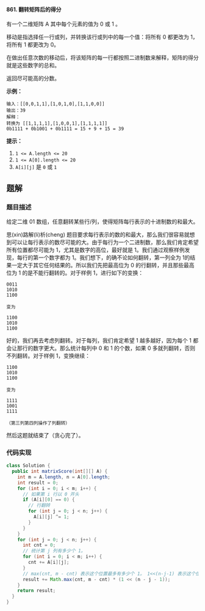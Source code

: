 #### 861. 翻转矩阵后的得分

有一个二维矩阵 A 其中每个元素的值为 0 或 1 。

移动是指选择任一行或列，并转换该行或列中的每一个值：将所有 0 都更改为 1，将所有 1 都更改为 0。

在做出任意次数的移动后，将该矩阵的每一行都按照二进制数来解释，矩阵的得分就是这些数字的总和。

返回尽可能高的分数。

**示例：**

```shell
输入：[[0,0,1,1],[1,0,1,0],[1,1,0,0]]
输出：39
解释：
转换为 [[1,1,1,1],[1,0,0,1],[1,1,1,1]]
0b1111 + 0b1001 + 0b1111 = 15 + 9 + 15 = 39
```

**提示：**

1. `1 <= A.length <= 20`
2. `1 <= A[0].length <= 20`
3. `A[i][j]` 是 `0` 或 `1`

## 题解

### 题目描述

给定二维 01 数组，任意翻转某些行/列，使得矩阵每行表示的十进制数的和最大。

思(xin)路解(li)析(cheng)
题目要求每行表示的数的和最大，那么我们很容易就想到可以让每行表示的数尽可能的大。由于每行为一个二进制数，那么我们肯定希望所有位置都尽可能为 1，尤其是数字的高位，最好就是 1。我们通过观察样例发现，每行的第一个数字都为 1。我们想下，的确不论如何翻转，第一列全为 1的结果一定大于其它任何结果的。所以我们先把最高位为 0 的行翻转，并且那些最高位为 1 的是不能行翻转的。对于样例 1，进行如下的变换：

```shell
0011
1010
1100

变为

1100
1010
1100
```

好的，我们再去考虑列翻转。对于每列，我们肯定希望 1 越多越好，因为每个 1 都会让那行的数字更大。那么统计每列中 0 和 1 的个数，如果 0 多就列翻转，否则不列翻转。对于样例 1，变换继续：

```shell
1100
1010
1100

变为

1111
1001
1111

（第三列第四列操作了列翻转）
```

然后这题就结束了（贪心完了）。

### 代码实现

```java
class Solution {
  public int matrixScore(int[][] A) {
    int m = A.length, n = A[0].length;
    int result = 0;
    for (int i = 0; i < m; i++) {
      // 如果第 i 行以 0 开头
      if (A[i][0] == 0) {
        // 行翻转
        for (int j = 0; j < n; j++) {
          A[i][j] ^= 1;
        }
      }
    }
    for (int j = 0; j < n; j++) {
      int cnt = 0;
      // 统计第 j 列有多少个 1。
      for (int i = 0; i < m; i++) {
        cnt += A[i][j];
      }
      // max(cnt, m - cnt) 表示这个位置最多有多少个 1。 1<<(n-j-1) 表示这个位置的1的大小。
      result += Math.max(cnt, m - cnt) * (1 << (n - j - 1));
    }
    return result;
  }
}
```

